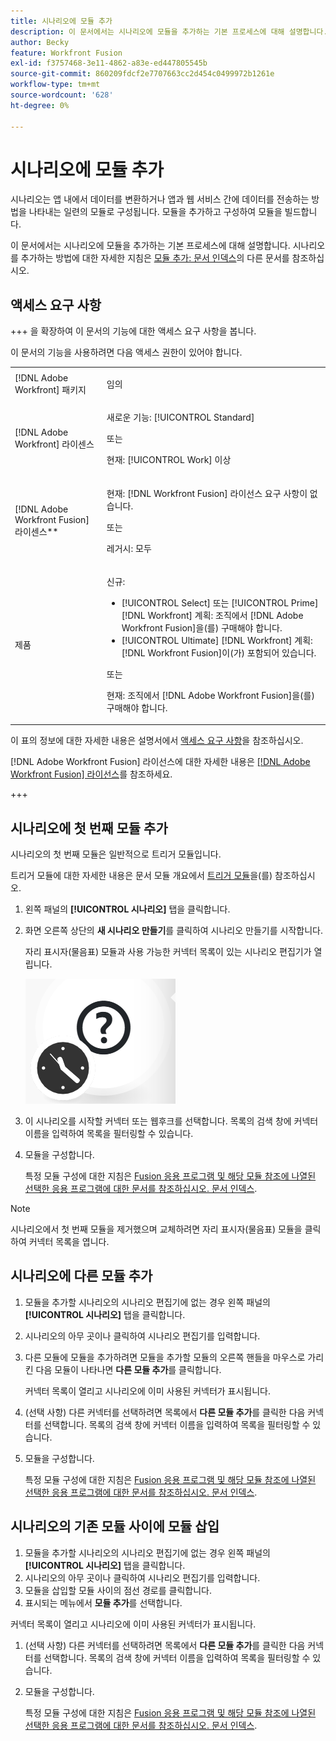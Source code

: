 ```yaml
---
title: 시나리오에 모듈 추가
description: 이 문서에서는 시나리오에 모듈을 추가하는 기본 프로세스에 대해 설명합니다.
author: Becky
feature: Workfront Fusion
exl-id: f3757468-3e11-4862-a83e-ed447805545b
source-git-commit: 860209fdcf2e7707663cc2d454c0499972b1261e
workflow-type: tm+mt
source-wordcount: '628'
ht-degree: 0%

---
```


# 시나리오에 모듈 추가

시나리오는 앱 내에서 데이터를 변환하거나 앱과 웹 서비스 간에 데이터를 전송하는 방법을 나타내는 일련의 모듈로 구성됩니다. 모듈을 추가하고 구성하여 모듈을 빌드합니다.

이 문서에서는 시나리오에 모듈을 추가하는 기본 프로세스에 대해 설명합니다. 시나리오를 추가하는 방법에 대한 자세한 지침은 [모듈 추가: 문서 인덱스](/help/workfront-fusion/create-scenarios/add-modules/add-modules-toc.md)의 다른 문서를 참조하십시오.

## 액세스 요구 사항

+++ 을 확장하여 이 문서의 기능에 대한 액세스 요구 사항을 봅니다.

이 문서의 기능을 사용하려면 다음 액세스 권한이 있어야 합니다.

<table style="table-layout:auto">
 <col> 
 <col> 
 <tbody> 
  <tr> 
   <td role="rowheader">[!DNL Adobe Workfront] 패키지</td> 
   <td> <p>임의</p> </td> 
  </tr> 
  <tr data-mc-conditions=""> 
   <td role="rowheader">[!DNL Adobe Workfront] 라이센스</td> 
   <td> <p>새로운 기능: [!UICONTROL Standard]</p><p>또는</p><p>현재: [!UICONTROL Work] 이상</p> </td> 
  </tr> 
  <tr> 
   <td role="rowheader">[!DNL Adobe Workfront Fusion] 라이센스**</td> 
   <td>
   <p>현재: [!DNL Workfront Fusion] 라이선스 요구 사항이 없습니다.</p>
   <p>또는</p>
   <p>레거시: 모두 </p>
   </td> 
  </tr> 
  <tr> 
   <td role="rowheader">제품</td> 
   <td>
   <p>신규:</p> <ul><li>[!UICONTROL Select] 또는 [!UICONTROL Prime] [!DNL Workfront] 계획: 조직에서 [!DNL Adobe Workfront Fusion]을(를) 구매해야 합니다.</li><li>[!UICONTROL Ultimate] [!DNL Workfront] 계획: [!DNL Workfront Fusion]이(가) 포함되어 있습니다.</li></ul>
   <p>또는</p>
   <p>현재: 조직에서 [!DNL Adobe Workfront Fusion]을(를) 구매해야 합니다.</p>
   </td> 
  </tr>
 </tbody> 
</table>

이 표의 정보에 대한 자세한 내용은 설명서에서 [액세스 요구 사항](/help/workfront-fusion/references/licenses-and-roles/access-level-requirements-in-documentation.md)을 참조하십시오.

[!DNL Adobe Workfront Fusion] 라이선스에 대한 자세한 내용은 [[!DNL Adobe Workfront Fusion] 라이선스](/help/workfront-fusion/set-up-and-manage-workfront-fusion/licensing-operations-overview/license-automation-vs-integration.md)를 참조하세요.

+++

## 시나리오에 첫 번째 모듈 추가

시나리오의 첫 번째 모듈은 일반적으로 트리거 모듈입니다.

트리거 모듈에 대한 자세한 내용은 문서 모듈 개요에서 [트리거 모듈](/help/workfront-fusion/get-started-with-fusion/understand-fusion/module-overview.md#trigger-modules)을(를) 참조하십시오.

1. 왼쪽 패널의 **[!UICONTROL 시나리오]** 탭을 클릭합니다.
1. 화면 오른쪽 상단의 **새 시나리오 만들기**&#x200B;를 클릭하여 시나리오 만들기를 시작합니다.

   자리 표시자(물음표) 모듈과 사용 가능한 커넥터 목록이 있는 시나리오 편집기가 열립니다.

   ![자리 표시자 모듈](assets/placeholder-module.png)

1. 이 시나리오를 시작할 커넥터 또는 웹후크를 선택합니다. 목록의 검색 창에 커넥터 이름을 입력하여 목록을 필터링할 수 있습니다.
1. 모듈을 구성합니다.

   특정 모듈 구성에 대한 지침은 [Fusion 응용 프로그램 및 해당 모듈 참조에 나열된 선택한 응용 프로그램에 대한 문서를 참조하십시오. 문서 인덱스](/help/workfront-fusion/references/apps-and-modules/apps-and-modules-toc.md).

>[!NOTE]
>
>시나리오에서 첫 번째 모듈을 제거했으며 교체하려면 자리 표시자(물음표) 모듈을 클릭하여 커넥터 목록을 엽니다.

## 시나리오에 다른 모듈 추가

1. 모듈을 추가할 시나리오의 시나리오 편집기에 없는 경우 왼쪽 패널의 **[!UICONTROL 시나리오]** 탭을 클릭합니다.
1. 시나리오의 아무 곳이나 클릭하여 시나리오 편집기를 입력합니다.
1. 다른 모듈에 모듈을 추가하려면 모듈을 추가할 모듈의 오른쪽 핸들을 마우스로 가리킨 다음 모듈이 나타나면 **다른 모듈 추가**&#x200B;를 클릭합니다.

   커넥터 목록이 열리고 시나리오에 이미 사용된 커넥터가 표시됩니다.

1. (선택 사항) 다른 커넥터를 선택하려면 목록에서 **다른 모듈 추가**&#x200B;를 클릭한 다음 커넥터를 선택합니다. 목록의 검색 창에 커넥터 이름을 입력하여 목록을 필터링할 수 있습니다.
1. 모듈을 구성합니다.

   특정 모듈 구성에 대한 지침은 [Fusion 응용 프로그램 및 해당 모듈 참조에 나열된 선택한 응용 프로그램에 대한 문서를 참조하십시오. 문서 인덱스](/help/workfront-fusion/references/apps-and-modules/apps-and-modules-toc.md).

## 시나리오의 기존 모듈 사이에 모듈 삽입

1. 모듈을 추가할 시나리오의 시나리오 편집기에 없는 경우 왼쪽 패널의 **[!UICONTROL 시나리오]** 탭을 클릭합니다.
1. 시나리오의 아무 곳이나 클릭하여 시나리오 편집기를 입력합니다.
1. 모듈을 삽입할 모듈 사이의 점선 경로를 클릭합니다.
1. 표시되는 메뉴에서 **모듈 추가**&#x200B;를 선택합니다.

커넥터 목록이 열리고 시나리오에 이미 사용된 커넥터가 표시됩니다.

1. (선택 사항) 다른 커넥터를 선택하려면 목록에서 **다른 모듈 추가**&#x200B;를 클릭한 다음 커넥터를 선택합니다. 목록의 검색 창에 커넥터 이름을 입력하여 목록을 필터링할 수 있습니다.
1. 모듈을 구성합니다.

   특정 모듈 구성에 대한 지침은 [Fusion 응용 프로그램 및 해당 모듈 참조에 나열된 선택한 응용 프로그램에 대한 문서를 참조하십시오. 문서 인덱스](/help/workfront-fusion/references/apps-and-modules/apps-and-modules-toc.md).
